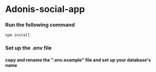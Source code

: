 # Adonis-social-app

### Run the following command
```cmd
npm install 
```
### Set up the .env file 

#### copy and rename the ".env.example" file and set up your database's name
